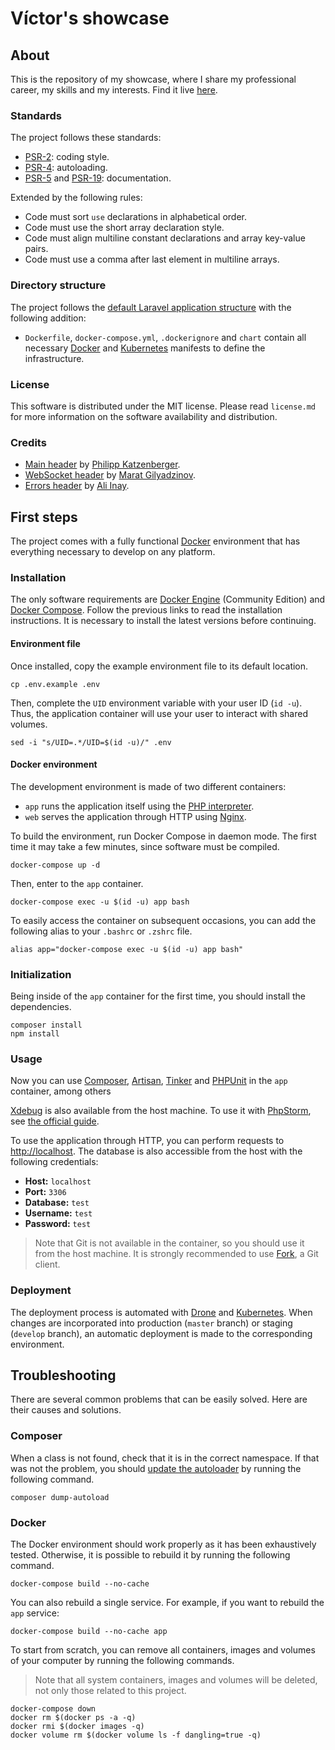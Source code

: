 # Víctor's showcase

## About

This is the repository of my showcase, where I share my professional career, my skills and my interests. Find it live [here](https://v0ctor.me).

### Standards

The project follows these standards:

* [PSR-2](https://www.php-fig.org/psr/psr-2/): coding style.
* [PSR-4](https://www.php-fig.org/psr/psr-4/): autoloading.
* [PSR-5](https://github.com/php-fig/fig-standards/blob/master/proposed/phpdoc.md) and [PSR-19](https://github.com/php-fig/fig-standards/blob/master/proposed/phpdoc-tags.md): documentation.

Extended by the following rules:

* Code must sort `use` declarations in alphabetical order.
* Code must use the short array declaration style.
* Code must align multiline constant declarations and array key-value pairs.
* Code must use a comma after last element in multiline arrays.

### Directory structure

The project follows the [default Laravel application structure](https://laravel.com/docs/structure) with the following addition:

* `Dockerfile`, `docker-compose.yml`, `.dockerignore` and `chart` contain all necessary [Docker](https://www.docker.com) and [Kubernetes](https://kubernetes.io) manifests to define the infrastructure.

### License
This software is distributed under the MIT license. Please read `license.md` for more information on the software availability and distribution.

### Credits
* [Main header](https://unsplash.com/photos/jVx8JaO2Ddc) by [Philipp Katzenberger](https://unsplash.com/@fantasyflip).
* [WebSocket header](https://unsplash.com/photos/7m2gkYUDfFE) by [Marat Gilyadzinov](https://unsplash.com/@m3design).
* [Errors header](https://unsplash.com/photos/-coR_4tgtWA) by [Ali Inay](http://unsplash.com/@inayali).

## First steps

The project comes with a fully functional [Docker](https://www.docker.com) environment that has everything necessary to develop on any platform.

### Installation

The only software requirements are [Docker Engine](https://docs.docker.com/engine/installation/) (Community Edition) and [Docker Compose](https://docs.docker.com/compose/install/). Follow the previous links to read the installation instructions. It is necessary to install the latest versions before continuing.

#### Environment file

Once installed, copy the example environment file to its default location.

```Shell
cp .env.example .env
```

Then, complete the `UID` environment variable with your user ID (`id -u`). Thus, the application container will use your user to interact with shared volumes.

```Shell
sed -i "s/UID=.*/UID=$(id -u)/" .env
```

#### Docker environment

The development environment is made of two different containers:

* `app` runs the application itself using the [PHP interpreter](https://php.net).
* `web` serves the application through HTTP using [Nginx](https://nginx.org).

To build the environment, run Docker Compose in daemon mode. The first time it may take a few minutes, since software must be compiled.

```Shell
docker-compose up -d
```

Then, enter to the `app` container.

```Shell
docker-compose exec -u $(id -u) app bash
```

To easily access the container on subsequent occasions, you can add the following alias to your `.bashrc` or `.zshrc` file.

```Shell
alias app="docker-compose exec -u $(id -u) app bash"
```

### Initialization

Being inside of the `app` container for the first time, you should install the dependencies.

```Shell
composer install
npm install
```

### Usage

Now you can use [Composer](https://getcomposer.org), [Artisan](https://laravel.com/docs/artisan), [Tinker](https://github.com/laravel/tinker) and [PHPUnit](https://phpunit.de) in the `app` container, among others

[Xdebug](https://xdebug.org) is also available from the host machine. To use it with [PhpStorm](https://www.jetbrains.com/phpstorm/), see [the official guide](https://www.jetbrains.com/help/phpstorm/configuring-xdebug.html#integrationWithProduct).

To use the application through HTTP, you can perform requests to [http://localhost](http://localhost). The database is also accessible from the host with the following credentials:

* **Host:** `localhost`
* **Port:** `3306`
* **Database:** `test`
* **Username:** `test`
* **Password:** `test`

> Note that Git is not available in the container, so you should use it from the host machine. It is strongly recommended to use [Fork](https://git-fork.com), a Git client.

### Deployment

The deployment process is automated with [Drone](https://drone.io) and [Kubernetes](https://kubernetes.io). When changes are incorporated into production (`master` branch) or staging (`develop` branch), an automatic deployment is made to the corresponding environment.

## Troubleshooting

There are several common problems that can be easily solved. Here are their causes and solutions.

### Composer

When a class is not found, check that it is in the correct namespace. If that was not the problem, you should [update the autoloader](https://getcomposer.org/doc/03-cli.md#dump-autoload-dumpautoload-) by running the following command.

```Shell
composer dump-autoload
```

### Docker

The Docker environment should work properly as it has been exhaustively tested. Otherwise, it is possible to rebuild it by running the following command.

```Shell
docker-compose build --no-cache
```

You can also rebuild a single service. For example, if you want to rebuild the `app` service:

```Shell
docker-compose build --no-cache app
```

To start from scratch, you can remove all containers, images and volumes of your computer by running the following commands.

> Note that all system containers, images and volumes will be deleted, not only those related to this project.

```Shell
docker-compose down
docker rm $(docker ps -a -q)
docker rmi $(docker images -q)
docker volume rm $(docker volume ls -f dangling=true -q)
```
